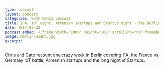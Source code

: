 ```yaml
---
type: podcast
layout: podcast
categories: Both media podcast
title: IFA, IoT night, Armenian startups and Startup night - The Berlin week that was
date: 2017-09-22
podcast_embed: <iframe width="100%" height="166" scrolling="no" frameborder="no" src="https://w.soundcloud.com/player/?url=https%3A//api.soundcloud.com/tracks/343503515&amp;color=%23ff5500&amp;auto_play=false&amp;hide_related=false&amp;show_comments=true&amp;show_user=true&amp;show_reposts=false"></iframe>
image: berlin-night.jpg
excerpt:
---
```


Chris and Cate recount one crazy week in Berlin covering IFA, the France vs Germany IoT battle, Armenian startups and the long night of Startups.
